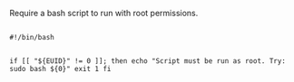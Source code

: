 <p>Require a bash script to run with root permissions.</p>

<code name="sh">
#!/bin/bash

if [[ "${EUID}" != 0 ]]; then
   echo "Script must be run as root. Try: sudo bash ${0}"
   exit 1
fi
</code>